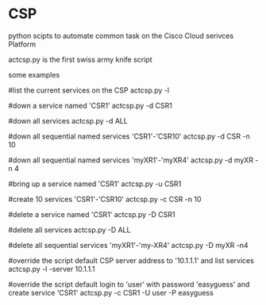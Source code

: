 # CSP
python scipts to automate common task on the Cisco Cloud serivces Platform

actcsp.py is the first swiss army knife script

some examples

#list the current services on the CSP
actcsp.py -l

#down a service named 'CSR1'
actcsp.py -d CSR1

#down all services
actcsp.py -d ALL

#down all sequential named services 'CSR1'-'CSR10'
actcsp.py -d CSR -n 10

#down all sequential named services 'myXR1'-'myXR4'
actcsp.py -d myXR -n 4

#bring up a service named 'CSR1'
actcsp.py -u CSR1

#create 10 services 'CSR1'-'CSR10'
actcsp.py -c CSR -n 10

#delete a service named 'CSR1'
actcsp.py -D CSR1

#delete all services
actcsp.py -D ALL

#delete all sequential services 'myXR1'-'my-XR4'
actcsp.py -D myXR -n4

#override the script default CSP server address to '10.1.1.1' and list services
actcsp.py -l -server 10.1.1.1

#override the script default login to 'user' with password 'easyguess' and create service 'CSR1'
actcsp.py -c CSR1 -U user -P easyguess

